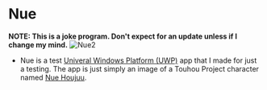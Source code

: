 # Nue
__NOTE: This is a joke program. Don't expect for an update unless if I change my mind.__
![Nue2](https://en.touhouwiki.net/images/0/0b/Th12Nue.png)

- Nue is a test [Univeral Windows Platform (UWP)](https://en.wikipedia.org/wiki/Universal_Windows_Platform) app that I made for just a testing. The app is just simply an image of a Touhou Project character named [Nue Houjuu](https://en.touhouwiki.net/wiki/Nue_Houjuu).
